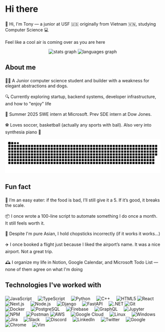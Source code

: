 <h1 align="left">Hi there</h1>

###

<p align="left">👋 Hi, I'm Tony — a junior at USF 🇺🇸 originally from Vietnam 🇻🇳, studying Computer Science 💻<br><br> Feel like a cool air is coming over as you are here</p>

<div align="center">
  <img src="https://github-readme-stats.vercel.app/api?username=TonyNguyenVn17&hide_title=false&hide_rank=false&show_icons=true&include_all_commits=true&count_private=true&disable_animations=false&theme=dracula&locale=en&hide_border=false&order=1" height="150" alt="stats graph"  />
  <img src="https://github-readme-stats.vercel.app/api/top-langs?username=TonyNguyenVn17&locale=en&hide_title=false&layout=compact&card_width=320&langs_count=5&theme=dracula&hide_border=false&order=2" height="150" alt="languages graph"  />
</div>

###

<h2 align="left">About me</h2>

###

<p align="left">🧑‍💻 A Junior computer science student and builder with a weakness for elegant abstractions and dogs.<br><br>🔍 Currently exploring startup, backend systems, developer infrastructure, and how to "enjoy" life<br><br>💼 Summer 2025 SWE intern at Microsoft. Prev SDE intern at Dow Jones.<br><br>⚽️ Loves soccer, basketball (actually any sports with ball). Also very into synthesia piano 🎹</p>

<picture>
  <source media="(prefers-color-scheme: dark)" srcset="https://raw.githubusercontent.com/TonyNguyenVn17/TonyNguyenVn17/output/github-snake-dark.svg" />
  <source media="(prefers-color-scheme: light)" srcset="https://raw.githubusercontent.com/TonyNguyenVn17/TonyNguyenVn17/output/github-snake.svg" />
  <img alt="github-snake" src="https://raw.githubusercontent.com/TonyNguyenVn17/TonyNguyenVn17/output/github-snake.svg" />
</picture>


###

<h2 align="left">Fun fact</h2>

###

<p align="left">🍱 I’m an easy eater: if the food is bad, I’ll still give it a 5. If it’s good, it breaks the scale.<br><br>📦 I once wrote a 100-line script to automate something I do once a month. It still feels worth it.<br><br>🥢 Despite I'm pure Asian, I hold chopsticks incorrectly (if it works it works...)<br><br>✈️ I once booked a flight just because I liked the airport’s name. It was a nice airport. Not a great trip.<br><br>🕰️ I organize my life in Notion, Google Calendar, and Microsoft Todo List — none of them agree on what I'm doing</p>


<h2 align="left">Technologies I've worked with</h2>

###

<div align="left">
  <!-- JavaScript, TypeScript, Python, C++, HTML -->
  <img src="https://cdn.jsdelivr.net/gh/devicons/devicon/icons/javascript/javascript-original.svg" height="40" alt="JavaScript" />
  <img width="12" />
  <img src="https://cdn.jsdelivr.net/gh/devicons/devicon/icons/typescript/typescript-original.svg" height="40" alt="TypeScript" />
  <img width="12" />
  <img src="https://cdn.jsdelivr.net/gh/devicons/devicon/icons/python/python-original.svg" height="40" alt="Python" />
  <img width="12" />
  <img src="https://cdn.simpleicons.org/c++/00599C" height="40" alt="C++" />
  <img width="12" />
  <img src="https://cdn.jsdelivr.net/gh/devicons/devicon/icons/html5/html5-original.svg" height="40" alt="HTML5" />
  <!-- React, Next.js, Node.js, Django, FastAPI, .NET -->
  <img src="https://cdn.jsdelivr.net/gh/devicons/devicon/icons/react/react-original.svg" height="40" alt="React" />
  <img width="12" />
  <img src="https://cdn.jsdelivr.net/gh/devicons/devicon/icons/nextjs/nextjs-original.svg" height="40" alt="Next.js" />
  <img width="12" />
  <img src="https://cdn.simpleicons.org/nodedotjs/339933" height="40" alt="Node.js" />
  <img width="12" />
  <img src="https://cdn.jsdelivr.net/gh/devicons/devicon/icons/django/django-plain.svg" height="40" alt="Django" />
  <img width="12" />
  <img src="https://cdn.jsdelivr.net/gh/devicons/devicon/icons/fastapi/fastapi-original.svg" height="40" alt="FastAPI" />
  <img width="12" />
  <img src="https://cdn.simpleicons.org/dotnet/512BD4" height="40" alt=".NET" />
  <!-- Git, Docker, Postman, Firebase, Jupyter, NPM -->
  <img src="https://cdn.jsdelivr.net/gh/devicons/devicon/icons/git/git-original.svg" height="40" alt="Git" />
  <img width="12" />
  <img src="https://cdn.jsdelivr.net/gh/devicons/devicon/icons/docker/docker-original.svg" height="40" alt="Docker" />
  <img width="12" />
  <img src="https://cdn.jsdelivr.net/gh/devicons/devicon/icons/postgresql/postgresql-original.svg" height="40" alt="PostgreSQL" />
  <img width="12" />
  <img src="https://cdn.jsdelivr.net/gh/devicons/devicon/icons/firebase/firebase-plain.svg" height="40" alt="Firebase" />
  <img width="12" />
  <img src="https://cdn.jsdelivr.net/gh/devicons/devicon/icons/graphql/graphql-plain.svg" height="40" alt="GraphQL" />
  <img width="12" />
  <img src="https://cdn.jsdelivr.net/gh/devicons/devicon/icons/jupyter/jupyter-original.svg" height="40" alt="Jupyter" />
  <img width="12" />
  <img src="https://cdn.jsdelivr.net/gh/devicons/devicon/icons/npm/npm-original-wordmark.svg" height="40" alt="NPM" />
  <img width="12" />
  <img src="https://cdn.simpleicons.org/postman/FF6C37" height="40" alt="Postman" />
  <!-- AWS, Google Cloud, Linux, Windows -->
  <img src="https://cdn.jsdelivr.net/gh/devicons/devicon/icons/amazonwebservices/amazonwebservices-line-wordmark.svg" height="40" alt="AWS" />
  <img width="12" />
  <img src="https://cdn.jsdelivr.net/gh/devicons/devicon/icons/googlecloud/googlecloud-original.svg" height="40" alt="Google Cloud" />
  <img width="12" />
  <img src="https://cdn.jsdelivr.net/gh/devicons/devicon/icons/linux/linux-original.svg" height="40" alt="Linux" />
  <img width="12" />
  <img src="https://cdn.jsdelivr.net/gh/devicons/devicon/icons/windows8/windows8-original.svg" height="40" alt="Windows" />
  <!-- Jira, Slack, Discord, LinkedIn, Twitter, Google, Chrome, Vim -->
  <img src="https://cdn.jsdelivr.net/gh/devicons/devicon/icons/jira/jira-original.svg" height="40" alt="Jira" />
  <img width="12" />
  <img src="https://cdn.jsdelivr.net/gh/devicons/devicon/icons/slack/slack-original.svg" height="40" alt="Slack" />
  <img width="12" />
  <img src="https://cdn.simpleicons.org/discord/5865F2" height="40" alt="Discord" />
  <img width="12" />
  <img src="https://cdn.jsdelivr.net/gh/devicons/devicon/icons/linkedin/linkedin-original.svg" height="40" alt="LinkedIn" />
  <img width="12" />
  <img src="https://cdn.jsdelivr.net/gh/devicons/devicon/icons/twitter/twitter-original.svg" height="40" alt="Twitter" />
  <img width="12" />
  <img src="https://cdn.jsdelivr.net/gh/devicons/devicon/icons/google/google-original.svg" height="40" alt="Google" />
  <img width="12" />
  <img src="https://cdn.jsdelivr.net/gh/devicons/devicon/icons/chrome/chrome-original.svg" height="40" alt="Chrome" />
  <img width="12" />
  <img src="https://cdn.jsdelivr.net/gh/devicons/devicon/icons/vim/vim-original.svg" height="40" alt="Vim" />
</div>

###



###

